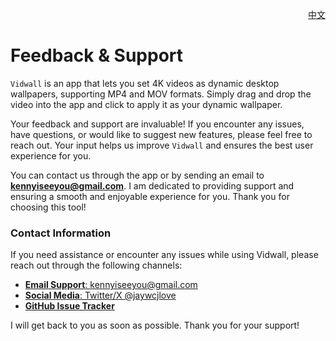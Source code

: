 <p align="right">
  <a href="./feedback.zh.md">中文</a>
</p>
<!--rehype:style=float: right; bottom: -36px; position: relative;-->

Feedback & Support  
===  

`Vidwall` is an app that lets you set 4K videos as dynamic desktop wallpapers, supporting MP4 and MOV formats. Simply drag and drop the video into the app and click to apply it as your dynamic wallpaper.

Your feedback and support are invaluable! If you encounter any issues, have questions, or would like to suggest new features, please feel free to reach out. Your input helps us improve `Vidwall` and ensures the best user experience for you.  

You can contact us through the app or by sending an email to **kennyiseeyou@gmail.com**. I am dedicated to providing support and ensuring a smooth and enjoyable experience for you. Thank you for choosing this tool!  

### Contact Information  

If you need assistance or encounter any issues while using Vidwall, please reach out through the following channels:  

- [**Email Support**: kennyiseeyou@gmail.com](mailto:kennyiseeyou@gmail.com)  
- [**Social Media**: Twitter/X @jaywcjlove](https://twitter.com/jaywcjlove)  
- [**GitHub Issue Tracker**](https://github.com/jaywcjlove/vidwall/issues/new/choose)  

I will get back to you as soon as possible. Thank you for your support!  